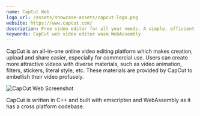 ```yaml
---
name: CapCut Web
logo_url: /assets/showcase-assets/capcut-logo.png
website: https://www.capcut.com/
description: Free video editor for all your needs. A simple, efficient video editing platform that suits you
keywords: CapCut web video editor wasm WebAssembly
---
```


CapCut is an all-in-one online video editing platform which makes creation, upload and share easier, especially for commercial use. Users can create more attractive videos with diverse materials, such as video animation, filters, stickers, literal style, etc. These materials are provided by CapCut to embellish their video profusely.

![CapCut Web Screenshot](/assets/showcase-assets/capcut.webp)

CapCut is written in C++ and built with emscripten and WebAssembly as it has a cross platform codebase.
